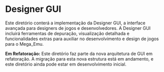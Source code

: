 # Designer GUI

Este diretório conterá a implementação da Designer GUI, a interface avançada para designers de jogos e desenvolvedores.
A Designer GUI incluirá ferramentas de depuração, visualização detalhada e funcionalidades extras para auxiliar no desenvolvimento e design de jogos para o Mega_Emu.

**Em Refatoração:** Este diretório faz parte da nova arquitetura de GUI em refatoração. A migração para esta nova estrutura está em andamento, e este diretório ainda pode estar em desenvolvimento inicial.
